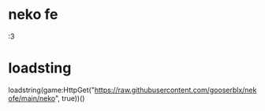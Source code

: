 # neko fe

:3
# loadsting

loadstring(game:HttpGet("https://raw.githubusercontent.com/gooserblx/nekofe/main/neko", true))()

